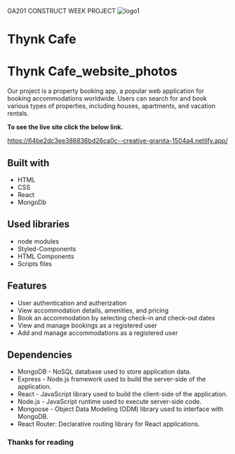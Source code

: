 GA201 CONSTRUCT WEEK PROJECT
![logo1](https://i.ibb.co/fHjCFjM/Black-White-Simple-Monochrome-Initial-Name-Logo.png)
# Thynk Cafe
# Thynk Cafe_website_photos

Our project is a property booking app, a popular web application for booking accommodations worldwide. Users can search for and book various types of properties, including houses, apartments, and vacation rentals.

**To see the live site click the below link.**

https://64be2dc3ee386836bd26ca0c--creative-granita-1504a4.netlify.app/

## Built with
<ul>
 
  <li>HTML</li>
  <li>CSS</li>
  <li>React</li>
  <li>MongoDb</li>
</ul>

## Used libraries
<ul>
  <li>node modules</li>
  <li>Styled-Components</li>
 <li>HTML Components</li>
 <li>Scripts files</li>

</ul>

## Features
<ul>
  <li>User authentication and autherization</li>
  <li>View accommodation details, amenities, and pricing</li>
    <li>Book an accommodation by selecting check-in and check-out dates</li>
  <li>View and manage bookings as a registered user</li>
<li>Add and manage accommodations as a registered user</li>
</ul>

## Dependencies
<ul>
<li>MongoDB - NoSQL database used to store application data.</li>
  <li>Express - Node.js framework used to build the server-side of the application.</li>
    <li>React - JavaScript library used to build the client-side of the application.</li>
  <li>Node.js - JavaScript runtime used to execute server-side code.</li>
  <li>Mongoose - Object Data Modeling (ODM) library used to interface with MongoDB.</li>
  <li>React Router: Declarative routing library for React applications.</li>
  </ul>

<!-- ## Some screenshots of the project

<img src="./Photos/logo1.png">
<img src="./screenshot/adminloginflower.jpg">
<img src="./screenshot/category.jpg">
<img src="./screenshot/cartpageflower.jpg">
<img src="./screenshot/checkoutpage.jpg">
<img src="./screenshot/decpage.jpg">
<img src="./screenshot/hompageflower.jpg">
<img src="./screenshot/userdashboard.jpg">
<img src="./screenshot/loginpageflower.jpg"> -->


### Thanks for reading
